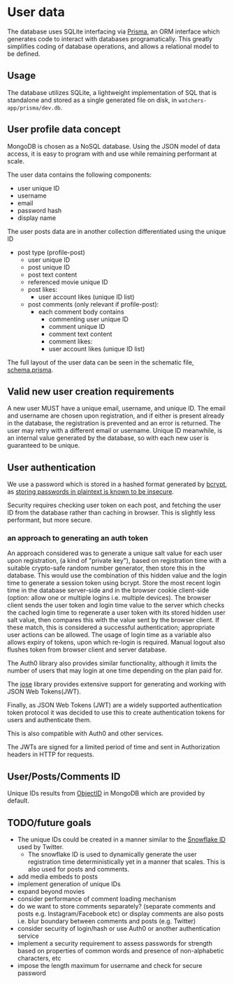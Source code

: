 # User data

The database uses SQLite interfacing via [Prisma](https://www.prisma.io/), an ORM interface which generates code to interact with databases programatically. This greatly simplifies coding of database operations, and allows a relational model to be defined.

## Usage

The database utilizes SQLite, a lightweight implementation of SQL that is standalone and stored as a single generated file on disk, in `watchers-app/prisma/dev.db`.

## User profile data concept

MongoDB is chosen as a NoSQL database. Using the JSON model of data access, it is easy to program with and use while remaining performant at scale.

The user data contains the following components:

- user unique ID
- username
- email
- password hash
- display name

The user posts data are in another collection differentiated using the unique ID

- post type (profile-post)
  - user unique ID
  - post unique ID
  - post text content
  - referenced movie unique ID
  - post likes:
    - user account likes (unique ID list)
  - post comments (only relevant if profile-post):
    - each comment body contains
      - commenting user unique ID
      - comment unique ID
      - comment text content
      - comment likes:
      - user account likes (unique ID list)

The full layout of the user data can be seen in the schematic file, [schema.prisma](../../prisma/schema.prisma).

## Valid new user creation requirements

A new user MUST have a unique email, username, and unique ID. The email and username are chosen upon registration, and if either is present already in the database, the registration is prevented and an error is returned. The user may retry with a different email or username. Unique ID meanwhile, is an internal value generated by the database, so with each new user is guaranteed to be unique.

## User authentication

We use a password which is stored in a hashed format generated by [bcrypt](https://www.npmjs.com/package/bcrypt), as [storing passwords in plaintext is known to be insecure](https://security.stackexchange.com/questions/36833/why-should-i-hash-passwords).

Security requires checking user token on each post, and fetching the user ID from the database rather than caching in browser. This is slightly less performant, but more secure.

### an approach to generating an auth token

An approach considered was to generate a unique salt value for each user upon registration, (a kind of "private key"), based on registration time with a suitable crypto-safe random number generator, then store this in the database. This would use the combination of this hidden value and the login time to generate a session token using bcrypt. Store the most recent login time in the database server-side and in the browser cookie client-side (option: allow one or multiple logins i.e. multiple devices). The browser client sends the user token and login time value to the server which checks the cached login time to regenerate a user token with its stored hidden user salt value, then compares this with the value sent by the browser client. If these match, this is considered a successful authentication; appropriate user actions can be allowed. The usage of login time as a variable also allows expiry of tokens, upon which re-login is required. Manual logout also flushes token from browser client and server database.

The Auth0 library also provides similar functionality, although it limits the number of users that may login at one time depending on the plan paid for.

<!-- The [jsonwebtoken](https://www.npmjs.com/package/jsonwebtoken) library can be used to generate a user token. -->

The [jose](https://www.npmjs.com/package/jose) library provides extensive support for generating and working with JSON Web Tokens(JWT).

<!-- We could store the user token in the database, and also store multiple time-sensitive tokens in order to allow multiple device use. Time of token creation could be stored with each token in the database. -->

Finally, as JSON Web Tokens (JWT) are a widely supported authentication token protocol it was decided to use this to create authentication tokens for users and authenticate them.

This is also compatible with Auth0 and other services.

The JWTs are signed for a limited period of time and sent in Authorization headers in HTTP for requests.

## User/Posts/Comments ID

Unique IDs results from [ObjectID](https://www.mongodb.com/docs/manual/reference/method/ObjectId/) in MongoDB which are provided by default.

## TODO/future goals

- The unique IDs could be created in a manner similar to the [Snowflake ID](https://en.wikipedia.org/wiki/Snowflake_ID) used by Twitter.
  - The snowflake ID is used to dynamically generate the user registration time deterministically yet in a manner that scales. This is also used for posts and comments.
- add media embeds to posts
- implement generation of unique IDs
- expand beyond movies
- consider performance of comment loading mechanism
- do we want to store comments separately? (separate comments and posts e.g. Instagram/Facebook etc) or display comments are also posts i.e. blur boundary between comments and posts (e.g. Twitter)
- consider security of login/hash or use Auth0 or another authentication service
- implement a security requirement to assess passwords for strength based on properties of common words and presence of non-alphabetic characters, etc
- impose the length maximum for username and check for secure password
<!-- - Use MongoDB or another NoSQL database for scalability -->
